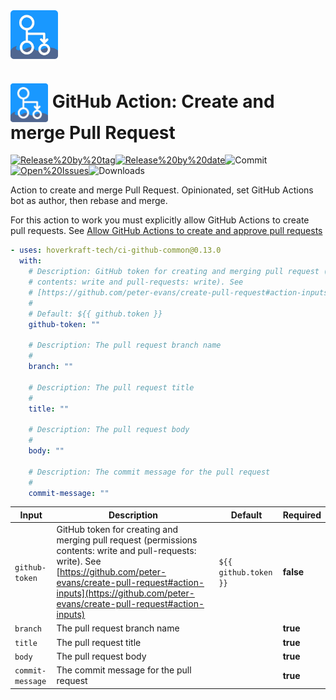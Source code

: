 <!-- start branding -->

<img src=".github/ghadocs/branding.svg" width="15%" align="center" alt="branding<icon:git-pull-request color:gray-dark>" />

<!-- end branding -->
<!-- start title -->

# <img src=".github/ghadocs/branding.svg" width="60px" align="center" alt="branding<icon:git-pull-request color:gray-dark>" /> GitHub Action: Create and merge Pull Request

<!-- end title -->
<!-- start badges -->

<a href="https%3A%2F%2Fgithub.com%2Fhoverkraft-tech%2Fci-github-common%2Freleases%2Flatest"><img src="https://img.shields.io/github/v/release/hoverkraft-tech/ci-github-common?display_name=tag&sort=semver&logo=github&style=flat-square" alt="Release%20by%20tag" /></a><a href="https%3A%2F%2Fgithub.com%2Fhoverkraft-tech%2Fci-github-common%2Freleases%2Flatest"><img src="https://img.shields.io/github/release-date/hoverkraft-tech/ci-github-common?display_name=tag&sort=semver&logo=github&style=flat-square" alt="Release%20by%20date" /></a><img src="https://img.shields.io/github/last-commit/hoverkraft-tech/ci-github-common?logo=github&style=flat-square" alt="Commit" /><a href="https%3A%2F%2Fgithub.com%2Fhoverkraft-tech%2Fci-github-common%2Fissues"><img src="https://img.shields.io/github/issues/hoverkraft-tech/ci-github-common?logo=github&style=flat-square" alt="Open%20Issues" /></a><img src="https://img.shields.io/github/downloads/hoverkraft-tech/ci-github-common/total?logo=github&style=flat-square" alt="Downloads" />

<!-- end badges -->
<!-- start description -->

Action to create and merge Pull Request. Opinionated, set GitHub Actions bot as author, then rebase and merge.

<!-- end description -->

For this action to work you must explicitly allow GitHub Actions to create pull requests. See [
Allow GitHub Actions to create and approve pull requests](https://docs.github.com/en/repositories/managing-your-repositorys-settings-and-features/enabling-features-for-your-repository/managing-github-actions-settings-for-a-repository)

<!-- start contents -->
<!-- end contents -->
<!-- start usage -->

```yaml
- uses: hoverkraft-tech/ci-github-common@0.13.0
  with:
    # Description: GitHub token for creating and merging pull request (permissions
    # contents: write and pull-requests: write). See
    # [https://github.com/peter-evans/create-pull-request#action-inputs](https://github.com/peter-evans/create-pull-request#action-inputs)
    #
    # Default: ${{ github.token }}
    github-token: ""

    # Description: The pull request branch name
    #
    branch: ""

    # Description: The pull request title
    #
    title: ""

    # Description: The pull request body
    #
    body: ""

    # Description: The commit message for the pull request
    #
    commit-message: ""
```

<!-- end usage -->
<!-- start inputs -->

| **Input**                   | **Description**                                                                                                                                                                                                                                     | **Default**                      | **Required** |
| --------------------------- | --------------------------------------------------------------------------------------------------------------------------------------------------------------------------------------------------------------------------------------------------- | -------------------------------- | ------------ |
| <code>github-token</code>   | GitHub token for creating and merging pull request (permissions contents: write and pull-requests: write). See [https://github.com/peter-evans/create-pull-request#action-inputs](https://github.com/peter-evans/create-pull-request#action-inputs) | <code>${{ github.token }}</code> | **false**    |
| <code>branch</code>         | The pull request branch name                                                                                                                                                                                                                        |                                  | **true**     |
| <code>title</code>          | The pull request title                                                                                                                                                                                                                              |                                  | **true**     |
| <code>body</code>           | The pull request body                                                                                                                                                                                                                               |                                  | **true**     |
| <code>commit-message</code> | The commit message for the pull request                                                                                                                                                                                                             |                                  | **true**     |

<!-- end inputs -->
<!-- start outputs -->
<!-- end outputs -->
<!-- start [.github/ghadocs/examples/] -->
<!-- end [.github/ghadocs/examples/] -->
